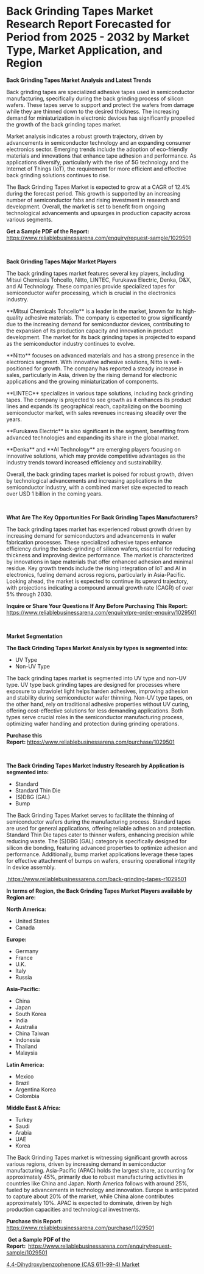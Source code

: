 <p><h1>Back Grinding Tapes Market Research Report Forecasted for Period from 2025 -  2032 by Market Type, Market Application, and Region</h1></p><p><strong>Back Grinding Tapes Market Analysis and Latest Trends</strong></p>
<p><p>Back grinding tapes are specialized adhesive tapes used in semiconductor manufacturing, specifically during the back grinding process of silicon wafers. These tapes serve to support and protect the wafers from damage while they are thinned down to the desired thickness. The increasing demand for miniaturization in electronic devices has significantly propelled the growth of the back grinding tapes market.</p><p>Market analysis indicates a robust growth trajectory, driven by advancements in semiconductor technology and an expanding consumer electronics sector. Emerging trends include the adoption of eco-friendly materials and innovations that enhance tape adhesion and performance. As applications diversify, particularly with the rise of 5G technology and the Internet of Things (IoT), the requirement for more efficient and effective back grinding solutions continues to rise.</p><p>The Back Grinding Tapes Market is expected to grow at a CAGR of 12.4% during the forecast period. This growth is supported by an increasing number of semiconductor fabs and rising investment in research and development. Overall, the market is set to benefit from ongoing technological advancements and upsurges in production capacity across various segments.</p></p>
<p><strong>Get a Sample PDF of the Report:&nbsp;</strong> <a href="https://www.reliablebusinessarena.com/enquiry/request-sample/1029501?utm_campaign=3344&utm_medium=2&utm_source=Github&utm_content=ia&utm_term=21032025&utm_id=back-grinding-tapes">https://www.reliablebusinessarena.com/enquiry/request-sample/1029501</a></p>
<p>&nbsp;</p>
<p><strong>Back Grinding Tapes Major Market Players</strong></p>
<p><p>The back grinding tapes market features several key players, including Mitsui Chemicals Tohcello, Nitto, LINTEC, Furukawa Electric, Denka, D&X, and AI Technology. These companies provide specialized tapes for semiconductor wafer processing, which is crucial in the electronics industry.</p><p>**Mitsui Chemicals Tohcello** is a leader in the market, known for its high-quality adhesive materials. The company is expected to grow significantly due to the increasing demand for semiconductor devices, contributing to the expansion of its production capacity and innovation in product development. The market for its back grinding tapes is projected to expand as the semiconductor industry continues to evolve.</p><p>**Nitto** focuses on advanced materials and has a strong presence in the electronics segment. With innovative adhesive solutions, Nitto is well-positioned for growth. The company has reported a steady increase in sales, particularly in Asia, driven by the rising demand for electronic applications and the growing miniaturization of components.</p><p>**LINTEC** specializes in various tape solutions, including back grinding tapes. The company is projected to see growth as it enhances its product lines and expands its geographical reach, capitalizing on the booming semiconductor market, with sales revenues increasing steadily over the years.</p><p>**Furukawa Electric** is also significant in the segment, benefiting from advanced technologies and expanding its share in the global market.</p><p>**Denka** and **AI Technology** are emerging players focusing on innovative solutions, which may provide competitive advantages as the industry trends toward increased efficiency and sustainability.</p><p>Overall, the back grinding tapes market is poised for robust growth, driven by technological advancements and increasing applications in the semiconductor industry, with a combined market size expected to reach over USD 1 billion in the coming years.</p></p>
<p>&nbsp;</p>
<p><strong>What Are The Key Opportunities For Back Grinding Tapes Manufacturers?</strong></p>
<p><p>The back grinding tapes market has experienced robust growth driven by increasing demand for semiconductors and advancements in wafer fabrication processes. These specialized adhesive tapes enhance efficiency during the back-grinding of silicon wafers, essential for reducing thickness and improving device performance. The market is characterized by innovations in tape materials that offer enhanced adhesion and minimal residue. Key growth trends include the rising integration of IoT and AI in electronics, fueling demand across regions, particularly in Asia-Pacific. Looking ahead, the market is expected to continue its upward trajectory, with projections indicating a compound annual growth rate (CAGR) of over 5% through 2030.</p></p>
<p><strong>Inquire or Share Your Questions If Any Before Purchasing This Report:</strong> <a href="https://www.reliablebusinessarena.com/enquiry/pre-order-enquiry/1029501?utm_campaign=3344&utm_medium=2&utm_source=Github&utm_content=ia&utm_term=21032025&utm_id=back-grinding-tapes">https://www.reliablebusinessarena.com/enquiry/pre-order-enquiry/1029501</a></p>
<p>&nbsp;</p>
<p><strong>Market Segmentation</strong></p>
<p><strong>The Back Grinding Tapes Market Analysis by types is segmented into:</strong></p>
<p><ul><li>UV Type</li><li>Non-UV Type</li></ul></p>
<p><p>The back grinding tapes market is segmented into UV type and non-UV type. UV type back grinding tapes are designed for processes where exposure to ultraviolet light helps harden adhesives, improving adhesion and stability during semiconductor wafer thinning. Non-UV type tapes, on the other hand, rely on traditional adhesive properties without UV curing, offering cost-effective solutions for less demanding applications. Both types serve crucial roles in the semiconductor manufacturing process, optimizing wafer handling and protection during grinding operations.</p></p>
<p><strong>Purchase this Report:&nbsp;</strong><a href="https://www.reliablebusinessarena.com/purchase/1029501?utm_campaign=3344&utm_medium=2&utm_source=Github&utm_content=ia&utm_term=21032025&utm_id=back-grinding-tapes">https://www.reliablebusinessarena.com/purchase/1029501</a></p>
<p>&nbsp;</p>
<p><strong>The Back Grinding Tapes Market Industry Research by Application is segmented into:</strong></p>
<p><ul><li>Standard</li><li>Standard Thin Die</li><li>(S)DBG (GAL)</li><li>Bump</li></ul></p>
<p><p>The Back Grinding Tapes Market serves to facilitate the thinning of semiconductor wafers during the manufacturing process. Standard tapes are used for general applications, offering reliable adhesion and protection. Standard Thin Die tapes cater to thinner wafers, enhancing precision while reducing waste. The (S)DBG (GAL) category is specifically designed for silicon die bonding, featuring advanced properties to optimize adhesion and performance. Additionally, bump market applications leverage these tapes for effective attachment of bumps on wafers, ensuring operational integrity in device assembly.</p></p>
<p><a href="https://www.reliablebusinessarena.com/back-grinding-tapes-r1029501?utm_campaign=3344&utm_medium=2&utm_source=Github&utm_content=ia&utm_term=21032025&utm_id=back-grinding-tapes">&nbsp;https://www.reliablebusinessarena.com/back-grinding-tapes-r1029501</a></p>
<p><strong>In terms of Region, the Back Grinding Tapes Market Players available by Region are:</strong></p>
<p>
    <p> <strong> North America: </strong>
        <ul>
            <li>United States</li>
            <li>Canada</li>
        </ul>
        </p> 
    <p> <strong> Europe: </strong>
        <ul>
            <li>Germany</li>
            <li>France</li>
            <li>U.K.</li>
            <li>Italy</li>
            <li>Russia</li>
        </ul>
        </p> 
    <p> <strong> Asia-Pacific: </strong>
        <ul>
            <li>China</li>
            <li>Japan</li>
            <li>South Korea</li>
            <li>India</li>
            <li>Australia</li>
            <li>China Taiwan</li>
            <li>Indonesia</li>
            <li>Thailand</li>
            <li>Malaysia</li>
        </ul>
        </p> 
    <p> <strong> Latin America: </strong>
        <ul>
            <li>Mexico</li>
            <li>Brazil</li>
            <li>Argentina Korea</li>
            <li>Colombia</li>
        </ul>
        </p> 
    <p> <strong> Middle East & Africa: </strong>
        <ul>
            <li>Turkey</li>
            <li>Saudi</li>
            <li>Arabia</li>
            <li>UAE</li>
            <li>Korea</li>
        </ul>
    </p>
    </p>
<p><p>The Back Grinding Tapes market is witnessing significant growth across various regions, driven by increasing demand in semiconductor manufacturing. Asia-Pacific (APAC) holds the largest share, accounting for approximately 45%, primarily due to robust manufacturing activities in countries like China and Japan. North America follows with around 25%, fueled by advancements in technology and innovation. Europe is anticipated to capture about 20% of the market, while China alone contributes approximately 10%. APAC is expected to dominate, driven by high production capacities and technological investments.</p></p>
<p><strong>Purchase this Report: </strong><a href="https://www.reliablebusinessarena.com/purchase/1029501?utm_campaign=3344&utm_medium=2&utm_source=Github&utm_content=ia&utm_term=21032025&utm_id=back-grinding-tapes">https://www.reliablebusinessarena.com/purchase/1029501</a></p>
<p>&nbsp;<strong>Get a Sample PDF of the Report:&nbsp;&nbsp;</strong><a href="https://www.reliablebusinessarena.com/enquiry/request-sample/1029501?utm_campaign=3344&utm_medium=2&utm_source=Github&utm_content=ia&utm_term=21032025&utm_id=back-grinding-tapes">https://www.reliablebusinessarena.com/enquiry/request-sample/1029501</a></p>
<p><strong></strong></p>
<p><p><a href="https://github.com/alekitanis/Market-Research-Report-List-1/blob/main/44-dihydroxybenzophenone-cas-611-99-4-market.md?utm_campaign=3344&utm_medium=2&utm_source=Github&utm_content=ia&utm_term=21032025&utm_id=back-grinding-tapes">4,4-Dihydroxybenzophenone (CAS 611-99-4) Market</a></p></p>